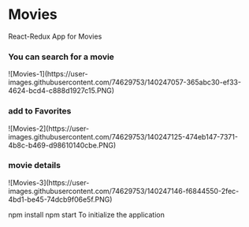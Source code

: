 <h1>Movies</h1>

React-Redux App for Movies

<h3>You can search for a movie</h3>
![Movies-1](https://user-images.githubusercontent.com/74629753/140247057-365abc30-ef33-4624-bcd4-c888d1927c15.PNG)

<h3>add to Favorites</h3>
![Movies-2](https://user-images.githubusercontent.com/74629753/140247125-474eb147-7371-4b8c-b469-d98610140cbe.PNG)

<h3>movie details</h3>
![Movies-3](https://user-images.githubusercontent.com/74629753/140247146-f6844550-2fec-4bd1-be45-74dcb9f06e5f.PNG)


npm install
npm start To initialize the application
